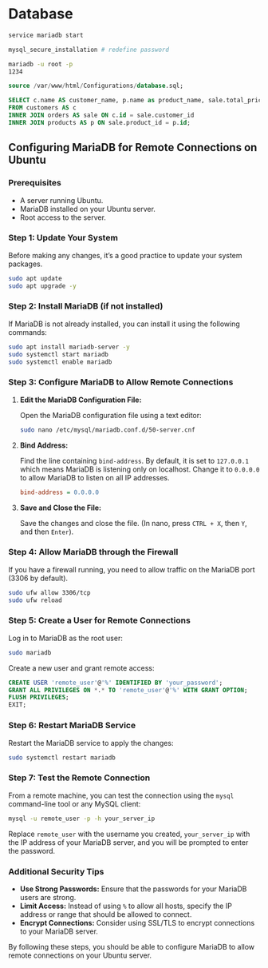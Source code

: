 # Database
```sh
service mariadb start

mysql_secure_installation # redefine password

mariadb -u root -p
1234
```

```sql
source /var/www/html/Configurations/database.sql;

SELECT c.name AS customer_name, p.name as product_name, sale.total_price AS order_price
FROM customers AS c
INNER JOIN orders AS sale ON c.id = sale.customer_id
INNER JOIN products AS p ON sale.product_id = p.id;
```

## Configuring MariaDB for Remote Connections on Ubuntu

### Prerequisites
- A server running Ubuntu.
- MariaDB installed on your Ubuntu server.
- Root access to the server.

### Step 1: Update Your System
Before making any changes, it’s a good practice to update your system packages.

```sh
sudo apt update
sudo apt upgrade -y
```

### Step 2: Install MariaDB (if not installed)
If MariaDB is not already installed, you can install it using the following commands:

```sh
sudo apt install mariadb-server -y
sudo systemctl start mariadb
sudo systemctl enable mariadb
```

### Step 3: Configure MariaDB to Allow Remote Connections
1. **Edit the MariaDB Configuration File:**

   Open the MariaDB configuration file using a text editor:

   ```sh
   sudo nano /etc/mysql/mariadb.conf.d/50-server.cnf
   ```

2. **Bind Address:**

   Find the line containing `bind-address`. By default, it is set to `127.0.0.1` which means MariaDB is listening only on localhost. Change it to `0.0.0.0` to allow MariaDB to listen on all IP addresses.

   ```ini
   bind-address = 0.0.0.0
   ```

3. **Save and Close the File:**

   Save the changes and close the file. (In nano, press `CTRL + X`, then `Y`, and then `Enter`).

### Step 4: Allow MariaDB through the Firewall
If you have a firewall running, you need to allow traffic on the MariaDB port (3306 by default).

```sh
sudo ufw allow 3306/tcp
sudo ufw reload
```

### Step 5: Create a User for Remote Connections
Log in to MariaDB as the root user:

```sh
sudo mariadb
```

Create a new user and grant remote access:

```sql
CREATE USER 'remote_user'@'%' IDENTIFIED BY 'your_password';
GRANT ALL PRIVILEGES ON *.* TO 'remote_user'@'%' WITH GRANT OPTION;
FLUSH PRIVILEGES;
EXIT;
```

### Step 6: Restart MariaDB Service
Restart the MariaDB service to apply the changes:

```sh
sudo systemctl restart mariadb
```

### Step 7: Test the Remote Connection
From a remote machine, you can test the connection using the `mysql` command-line tool or any MySQL client:

```sh
mysql -u remote_user -p -h your_server_ip
```

Replace `remote_user` with the username you created, `your_server_ip` with the IP address of your MariaDB server, and you will be prompted to enter the password.

### Additional Security Tips
- **Use Strong Passwords:** Ensure that the passwords for your MariaDB users are strong.
- **Limit Access:** Instead of using `%` to allow all hosts, specify the IP address or range that should be allowed to connect.
- **Encrypt Connections:** Consider using SSL/TLS to encrypt connections to your MariaDB server.

By following these steps, you should be able to configure MariaDB to allow remote connections on your Ubuntu server.
